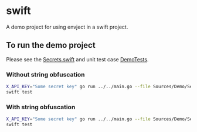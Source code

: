 # swift

A demo project for using envject in a swift project.

## To run the demo project

Please see the [Secrets.swift](Sources/Demo/Secrets.swift) and unit test case [DemoTests](Tests/DemoTests/DemoTests.swift).

### Without string obfuscation

```bash
X_API_KEY="Some secret key" go run ../../main.go --file Sources/Demo/Secrets.swift
swift test
```

### With string obfuscation

```bash
X_API_KEY="Some secret key" go run ../../main.go --file Sources/Demo/Secrets.swift --obfuscate-for=swift
swift test
```